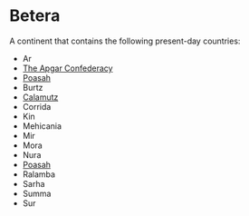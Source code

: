 # Betera

A continent that contains the following present-day countries:

 * Ar
 * [The Apgar Confederacy](countries/apgar.md)
 * [Poasah](countries/poasah.md) 
 * Burtz
 * [Calamutz](countries/calamutz.md)
 * Corrida
 * Kin
 * Mehicania 
 * Mir
 * Mora
 * Nura
 * [Poasah](countries/poasah.md)
 * Ralamba
 * Sarha
 * Summa
 * Sur
